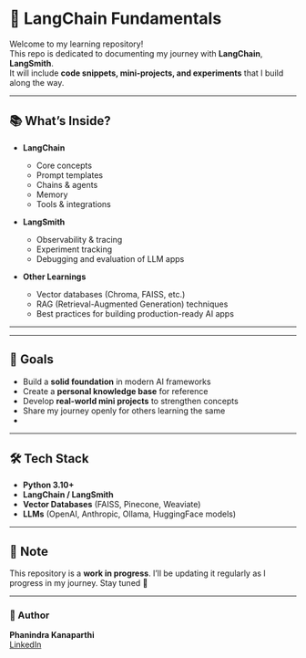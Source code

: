 # 🚀 LangChain Fundamentals

Welcome to my learning repository!  
This repo is dedicated to documenting my journey with **LangChain**, **LangSmith**.  
It will include **code snippets, mini-projects, and experiments** that I build along the way.

---

## 📚 What’s Inside?

- **LangChain**

  - Core concepts
  - Prompt templates
  - Chains & agents
  - Memory
  - Tools & integrations
    
- **LangSmith**

  - Observability & tracing
  - Experiment tracking
  - Debugging and evaluation of LLM apps

- **Other Learnings**
  - Vector databases (Chroma, FAISS, etc.)
  - RAG (Retrieval-Augmented Generation) techniques
  - Best practices for building production-ready AI apps

---

---

## 🎯 Goals

- Build a **solid foundation** in modern AI frameworks
- Create a **personal knowledge base** for reference
- Develop **real-world mini projects** to strengthen concepts
- Share my journey openly for others learning the same
- 
---

## 🛠️ Tech Stack

- **Python 3.10+**
- **LangChain / LangSmith**
- **Vector Databases** (FAISS, Pinecone, Weaviate)
- **LLMs** (OpenAI, Anthropic, Ollama, HuggingFace models)

---

## 📌 Note

This repository is a **work in progress**. I’ll be updating it regularly as I progress in my journey. Stay tuned 🚀

---

### 👤 Author

**Phanindra Kanaparthi**  
[LinkedIn](https://www.linkedin.com/in/kanaparthi-phani/)
